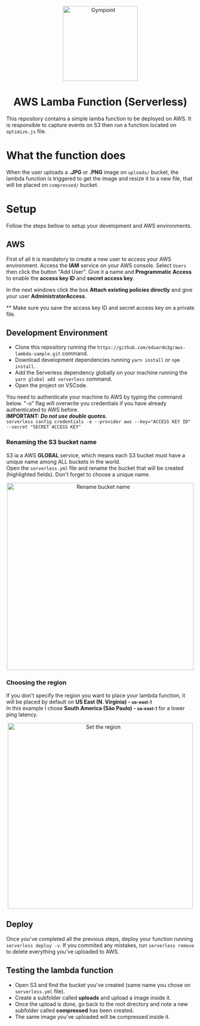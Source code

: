 <p align="center">
  <img alt="Gympoint" title="AdonisJS" src="https://scontent.fcgh7-1.fna.fbcdn.net/v/t1.0-9/87528338_2643881359174160_7592008441242058752_n.jpg?_nc_cat=100&_nc_ohc=KMHFnp6hzNIAX_PDdAw&_nc_ht=scontent.fcgh7-1.fna&oh=6dd3004ff1fca13751253b8ffefe2202&oe=5EFF9810" width="200px" />
</p>

<h1 align="center">
  AWS Lamba Function (Serverless)
</h1>

This repository contains a simple lamba function to be deployed on AWS. It is responsible to capture events
on S3 then run a function located on `optimize.js` file.

# What the function does

When the user uploads a <b>.JPG</b> or <b>.PNG</b> image on `uploads/` bucket, the lambda function is triggered to get the image and resize it to a new
file, that will be placed on `compressed/` bucket.

# Setup

Follow the steps bellow to setup your development and AWS environments.

## AWS

First of all it is mandatory to create a new user to access your AWS environment. Access the <b>IAM</b> service on your AWS console. Select
`Users` then click the button "Add User". Give it a name and <b>Programmatic Access</b> to enable the <b>access key ID</b> and
<b>secret access key</b>.

In the next windows click the box <b>Attach existing policies directly</b> and give your user <b>AdministratorAccess</b>.

** Make sure you save the access key ID and secret access key on a private file.

## Development Environment
- Clone this repository running the `https://github.com/eduardo3g/aws-lambda-sample.git` command.
- Download development dependencies running `yarn install` or `npm install`.
- Add the Serverless dependency globally on your machine running the `yarn global add serverless` command.
- Open the project on VSCode.

You need to authenticate your machine to AWS by typing the command below. "-o" flag will overwrite you credentials if you have already
authenticated to
AWS before.
<br />
<b>IMPORTANT: <i>Do not use double quotes.</i></b>
<br />
`serverless config credentials -o --provider aws --key="ACCESS KEY ID" --secret "SECRET ACCESS KEY"`

### Renaming the S3 bucket name
S3 ia a AWS <b>GLOBAL</b> service, which means each S3 bucket must have a unique name among ALL buckets in the world.
<br />
Open the `serverless.yml` file and rename the bucket that will be created (highlighted fields). Don't forget to choose a unique name.
<br />

<p align="center">
  <img alt="Rename bucket name" title="Rename bucket name" src="https://scontent.fcgh7-1.fna.fbcdn.net/v/t1.0-9/87387528_2643883305840632_1685601147001241600_n.jpg?_nc_cat=105&_nc_ohc=fOdpdJ8-dGwAX93rkPH&_nc_ht=scontent.fcgh7-1.fna&oh=d02d12349a579c92fe50cbf2d86fd6fb&oe=5EFDFCE0" width="500px" />
</p>

### Choosing the region
If you don't specify the region you want to place your lambda function, it will be placed by default on <b>US East (N. Virginia) - <small>us-east-1</small></b>
<br />
In this example I chose <b>South America (São Paulo) - <small>sa-east-1</small></b> for a lower ping latency.
<br />

<p align="center">
  <img alt="Set the region" title="Set the region" src="https://scontent.fcgh7-1.fna.fbcdn.net/v/t1.0-9/87448538_2643884815840481_4841962158881243136_n.jpg?_nc_cat=101&_nc_ohc=zqRNt0qrBhAAX9zmBSf&_nc_ht=scontent.fcgh7-1.fna&oh=69889a6738ec58ae71dedc92b698f15d&oe=5EBB2A48" width="496px" />
</p>

## Deploy
Once you've completed all the previous steps, deploy your function running `serverless deploy -v`. If you commited any mistakes, run
`serverless remove` to delete everything you've uploaded to AWS.

## Testing the lambda function
- Open S3 and find the bucket you've created (same name you chose on `serverless.yml` file).
- Create a subfolder called <b>uploads</b> and upload a image inside it.
- Once the upload is done, go back to the root directory and note a new subfolder called <b>compressed</b> has been created.
- The same image you've uploaded will be compressed inside it.
